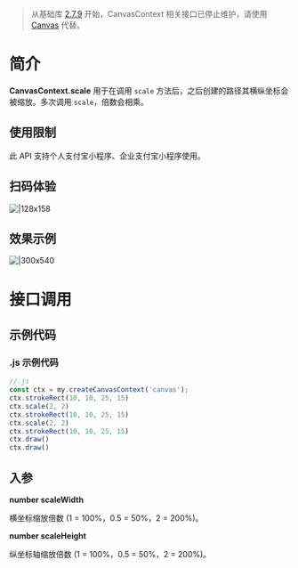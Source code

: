 > 从基础库 [2.7.9](https://opendocs.alipay.com/mini/framework/lib-upgrade-v2) 开始，CanvasContext 相关接口已停止维护，请使用 [Canvas](https://opendocs.alipay.com/mini/01vzqv) 代替。


# 简介
**CanvasContext.scale** 用于在调用 `scale` 方法后，之后创建的路径其横纵坐标会被缩放。多次调用 `scale`，倍数会相乘。

## 使用限制
此 API 支持个人支付宝小程序、企业支付宝小程序使用。

## 扫码体验
![|128x158](https://cdn.nlark.com/yuque/0/2021/png/179989/1624935405497-40b58ab1-716a-4dbb-97ba-1e1460b0f12c.png#align=left&display=inline&height=158&margin=%5Bobject%20Object%5D&name=1.png&originHeight=158&originWidth=128&size=17896&status=done&style=stroke&width=128)

## 效果示例

![|300x540](https://cdn.nlark.com/yuque/0/2021/gif/179989/1624935430934-aece8a15-218a-4406-89af-c9ab48b6759e.gif#align=left&display=inline&height=540&margin=%5Bobject%20Object%5D&name=2.gif&originHeight=540&originWidth=300&size=1429075&status=done&style=stroke&width=300)

# 接口调用

## 示例代码

### .js 示例代码
```javascript
//.js
const ctx = my.createCanvasContext('canvas');
ctx.strokeRect(10, 10, 25, 15)
ctx.scale(2, 2)
ctx.strokeRect(10, 10, 25, 15)
ctx.scale(2, 2)
ctx.strokeRect(10, 10, 25, 15)
ctx.draw()
ctx.draw()
```

## 入参
**number scaleWidth**

横坐标缩放倍数 (1 = 100%，0.5 = 50%，2 = 200%)。

**number scaleHeight**

纵坐标轴缩放倍数 (1 = 100%，0.5 = 50%，2 = 200%)。
